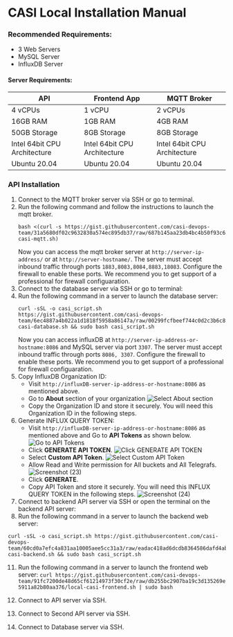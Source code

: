 # CASI Local Installation Manual

### Recommended Requirements:
 - 3 Web Servers
 - MySQL Server
 - InfluxDB Server

#### Server Requirements:
| API | Frontend App | MQTT Broker |
|--|--|--|
| 4 vCPUs | 1 vCPU | 2 vCPUs |
| 16GB RAM | 1GB RAM | 4GB RAM |
| 50GB Storage | 8GB Storage | 8GB Storage |
| Intel 64bit CPU Architecture | Intel 64bit CPU Architecture | Intel 64bit CPU Architecture  |
| Ubuntu 20.04 | Ubuntu 20.04 | Ubuntu 20.04 |

### API Installation
1. Connect to the MQTT broker server via SSH or go to terminal.
2. Run the following command and follow the instructions to launch the mqtt broker.
   ```
   bash <(curl -s https://gist.githubusercontent.com/casi-devops-team/31a5680df02c9632830a574ec895db37/raw/687b145aa23db4bc4b50f93c6a3ea94b263323a7/local-casi-mqtt.sh)
   ```
   Now you can access the mqtt broker server at `http://server-ip-address/` or at `http://server-hostname/`. The server must accept inbound traffic through ports `1883,8083,8084,8883,18083`. Configure the firewall to enable these ports. We recommend you to get support of a professional for firewall configuaration.
3. Connect to the database server via SSH or go to terminal:
4. Run the following command in a server to launch the database server:
   ```
   curl -sSL -o casi_script.sh https://gist.githubusercontent.com/casi-devops-team/6ec4887a4b022a1d1818f5958a86147a/raw/00299fcfbeef744c0d2c3b6c8b92ae72b07c8ff7/local-casi-database.sh && sudo bash casi_script.sh
   ```
   Now you can access influxDB at `http://server-ip-address-or-hostname:8086` and MySQL server via port `3307`.
   The server must accept inbound traffic through ports `8086, 3307`. Configure the firewall to enable these ports. We recommend you to get support of a professional for firewall configuaration.
5. Copy InfluxDB Organization ID:
   * Visit `http://influxDB-server-ip-address-or-hostname:8086` as mentioned above.
   - Go to **About** section of your organization
     ![Select About section](https://github.com/casi-devops-team/local-installation-manual/assets/136977780/61f80b7c-7032-4177-927d-d8633583889d)
   - Copy the Organization ID and store it securely. You will need this Organization ID in the following steps.
6. Generate INFLUX QUERY TOKEN:
   - Visit `http://influxDB-server-ip-address-or-hostname:8086` as mentioned above and Go to **API Tokens** as shown below.
     ![Go to API Tokens](https://github.com/casi-devops-team/local-installation-manual/assets/136977780/5956f7af-fb12-4a71-8206-39af7a4f8b63)
   - Click **GENERATE API TOKEN**.
     ![Click GENERATE API TOKEN](https://github.com/casi-devops-team/local-installation-manual/assets/136977780/97833c4a-aa39-4516-b51d-3a19e897df7f)
   - Select **Custom API Token**.
     ![Select Custom API Token](https://github.com/casi-devops-team/local-installation-manual/assets/136977780/f175fb71-2a95-4ba9-9cf3-2ce3c2c8b77e)
   - Allow Read and Write permission for All buckets and All Telegrafs.
     ![Screenshot (23)](https://github.com/casi-devops-team/local-installation-manual/assets/136977780/0922571e-81f6-4793-9656-c4dce568ce68)
   - Click **GENERATE**.
   - Copy API Token and store it securely. You will need this INFLUX QUERY TOKEN in the following steps.
     ![Screenshot (24)](https://github.com/casi-devops-team/local-installation-manual/assets/136977780/575da537-3f8c-4dd1-9e50-5c2eb102222a)
9. Connect to backend API server via SSH or open the terminal on the backend API server:
10. Run the following command in a server to launch the backend web server:
   ```
   curl -sSL -o casi_script.sh https://gist.githubusercontent.com/casi-devops-team/60cd0a7efc4a831aa10005aee5cc31a3/raw/eadac418ad6dcdb8364586dafd4ab0e43f2281ce/local-casi-backend.sh && sudo bash casi_script.sh
   ```
11. Run the following command in a server to launch the frontend web server:
`curl https://gist.githubusercontent.com/casi-devops-team/91fc7200de48d65cf61214973f30cf2e/raw/db255bc2907ba19c3d135269e5911a82b80aa376/local-casi-frontend.sh | sudo bash`
12. Connect to API server via SSH.

13. Connect to Second API server via SSH.
5. Connect to Database server via SSH.

    
